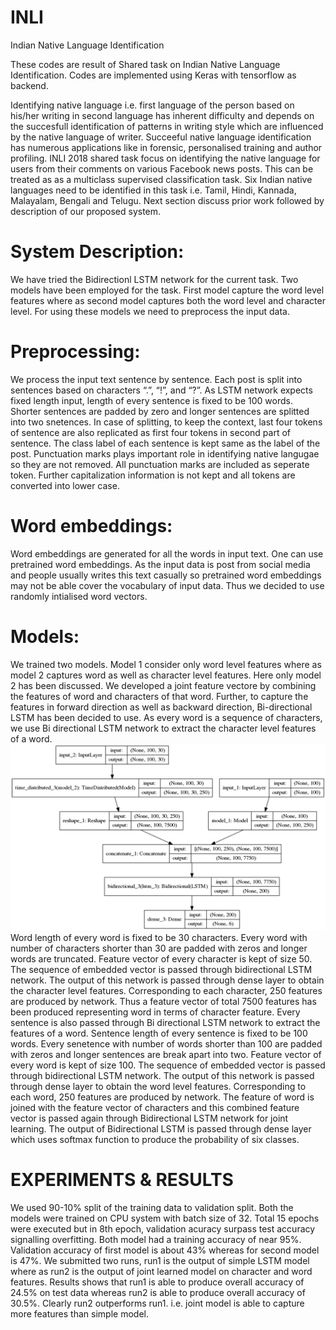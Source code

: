 # INLI
Indian Native Language Identification

These codes are result of Shared task on Indian Native Language Identification. Codes are implemented using Keras with tensorflow as backend.

Identifying native language i.e. first language of the person based on his/her writing in second language has inherent difficulty and depends on the succesfull identification of patterns in writing style which are influenced by the native language of writer. Succeeful native language identification has numerous applications like in forensic, personalised training and author profiling. INLI 2018 shared task focus on identifying the native language for users from their comments on various Facebook news posts. This can be treated as as a multiclass supervised classification task. Six Indian native languages need to be identified in this task i.e. Tamil, Hindi, Kannada, Malayalam, Bengali and Telugu.
Next section discuss prior work followed by description of our proposed system.

# System Description:

We have tried the Bidirectionl LSTM network for the current task. Two models have been employed for the task. First model capture the word level features where as second model captures both the word level and character level. For using these models we need to preprocess the input data.

# Preprocessing:
We process the input text sentence by sentence. Each post is split into sentences based on characters “.”, “!”, and “?”. As LSTM network expects fixed length input, length of every sentence is fixed to be 100 words. Shorter sentences are padded by zero and longer sentences are splitted into two snetences. In case of splitting, to keep the context, last four tokens of sentence are also replicated as first four tokens in second part of sentence. The class label of each sentence is kept same as the label of the post. Punctuation marks plays important role in identifying native langugae so they are not removed. All punctuation marks are included as seperate token. Further capitalization information is not kept and all tokens are converted into lower case. 

# Word embeddings:
Word embeddings are generated for all the words in input text. One can use pretrained word embeddings. As the input data is post from social media and people usually writes this text casually so pretrained word embeddings may not be able cover the vocabulary of input data. Thus we decided to use randomly intialised word vectors.

# Models:
We trained two models. Model 1 consider only word level features where as model 2 captures word as well as character level features. Here only model 2 has been discussed. We developed a joint feature vectore by combining the features of word and characters of that word. Further, to capture the features in forward direction as well as backward direction, Bi-directional LSTM has been decided to use. As every word is a sequence of characters, we use Bi directional LSTM network to extract the character level features of a word. 
![Model 2](1L_ch-wrd-BiLSTM-plot.png "Joint model for chracter and word level features")
Word length of every word is fixed to be 30 characters. Every word with number of characters shorter than 30 are padded with zeros and longer words are truncated. Feature vector of every character is kept of size 50. The sequence of embedded vector is passed through bidirectional LSTM network. The output of this network is passed through dense layer to obtain the character level features. Corresponding to each character, 250 features are produced by network. Thus a feature vector of total 7500 features has been produced representing word in terms of character feature. Every sentence is also passed through Bi directional LSTM network to extract the  features of a word. Sentence length of every sentence is fixed to be 100 words. Every senetence with number of words shorter than 100 are padded with zeros and longer sentences are break apart into two. Feature vector of every word is kept of size 100. The sequence of embedded vector is passed through bidirectional LSTM network. The output of this network is passed through dense layer to obtain the word level features. Corresponding to each word, 250 features are produced by network. The feature of word is joined with the feature vector of characters and this combined feature vector is passed again through Bidirectional LSTM network for joint learning. The output of Bidirectional LSTM is passed through dense layer which uses softmax function to produce the probability of six classes. 

# EXPERIMENTS & RESULTS
We used 90-10% split of the training data to validation split. Both the models were trained on CPU system with batch size of 32. Total 15 epochs were executed but in 8th epoch, validation acuracy surpass test accuracy signalling overfitting. Both model had a training accuracy of near 95%. Validation accuracy of first model is about 43% whereas for second model is 47%. We submitted two runs, run1 is the output of simple LSTM model where as run2 is the output of joint learned model on character and word features. Results shows that run1 is able to produce overall accuracy of 24.5% on test data whereas run2 is able to produce overall accuracy of 30.5%. Clearly run2 outperforms run1. i.e. joint model is able to capture more features than simple model.  
